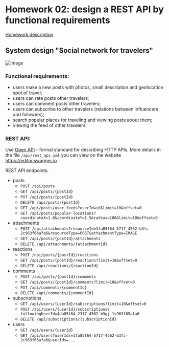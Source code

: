Homework 02: design a REST API by functional requirements
=======
[Homework description](https://balun-team.yonote.ru/share/5a9ad957-fdfe-43ab-99a9-3b47e529f782/doc/domashnee-zadanie-2-Gd1QOvbtb0)

## System design "Social network for travelers"

![image](https://github.com/user-attachments/assets/2712c495-7088-4746-a2e3-df7fb2bdcffc)

### Functional requirements:

- users make a new posts with photos, small description and geolocation spot of travel;
- users can rate posts other travelers;
- users can comment posts other travelers;
- users can subscribe to other travelers (relations between influencers and followers);
- search popular places for traveling and viewing posts about them;
- viewing the feed of other travelers.

### REST API:

Use [Open API](https://www.openapis.org) - formal standard for describing HTTP APIs. More details in the file
`/api/rest_api.yml` you can view on the website https://editor.swagger.io

REST API endpoints:

- posts
    - `POST /api/posts`
    - `GET /api/posts/{postId}`
    - `PUT /api/posts/{postId}`
    - `DELETE /api/posts/{postId}`
    - `GET /api/posts/user-feeds?userId=id&limit=10&offset=0`
    - `GET /api/posts/popular-locations?coordinateX=1.0&coordinateY=1.5&radius=100&limit=10&offset=0`
- attachments
    - `POST /api/attachments?resourceId=3fa85f64-5717-4562-b3fc-2c963f66afa6&resourceType=POST&attachmentType=IMAGE`
    - `GET /api/posts/{postId}/attachments`
    - `DELETE /api/attachments/{attachmentId}`
- reactions
    - `POST /api/posts/{postId}/reactions`
    - `GET /api/posts/{postId}/reactions?limit=10&offset=0`
    - `DELETE /api/reactions/{reactionId}`
- comments
    - `POST /api/posts/{postId}/comments`
    - `GET /api/posts/{postId}/comments?limit=10&offset=0`
    - `PUT /api/comments/{commentId}`
    - `DELETE /api/comments/{commentId}`
- subscriptions
    - `GET /api/users/{userId}/subscriptions?limit=10&offset=0`
    - `POST /api/users/{userId}/subscriptions?followingUserId=4da85f64-2317-4562-b3gj-1s963f89afa6`
    - `DELETE /api/subscriptions/{subscriptionId}`
- users
    - `GET /api/users/{userId}`
    - `GET /api/users?userIds=3fa85f64-5717-4562-b3fc-2c963f66afa6&userIds=...`
 